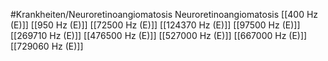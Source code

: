 #Krankheiten/Neuroretinoangiomatosis
Neuroretinoangiomatosis
[[400 Hz (E)]]
[[950 Hz (E)]]
[[72500 Hz (E)]]
[[124370 Hz (E)]]
[[97500 Hz (E)]]
[[269710 Hz (E)]]
[[476500 Hz (E)]]
[[527000 Hz (E)]]
[[667000 Hz (E)]]
[[729060 Hz (E)]]